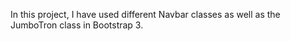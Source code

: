 In this project, I have used different Navbar classes as well as the JumboTron class in Bootstrap 3.
